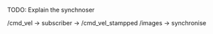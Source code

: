 TODO:
Explain the synchnoser

/cmd_vel -> subscriber -> /cmd_vel_stampped
/images            -> synchronise
